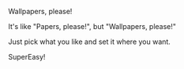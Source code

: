Wallpapers, please!

It's like "Papers, please!", but "Wallpapers, please!"

Just pick what you like and set it where you want.

SuperEasy!

